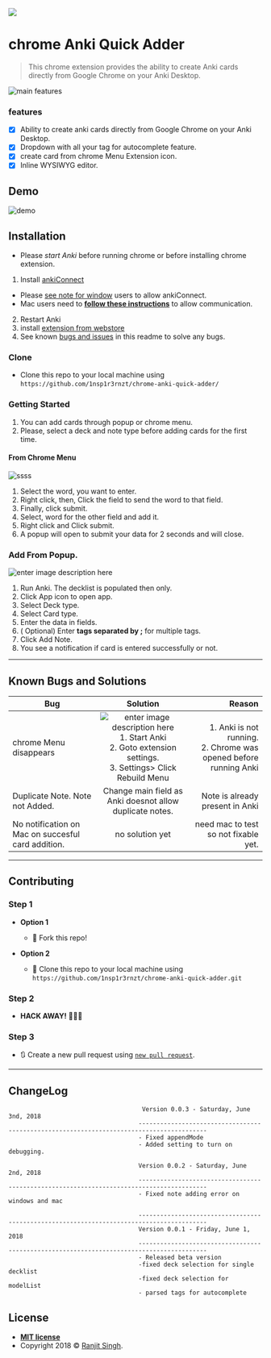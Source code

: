 

[<img src="https://github.com/1nsp1r3rnzt/chrome-anki-quick-adder/blob/master/docs/images/icon.png?raw=true&s=200">](https://chrome.google.com/webstore/detail/anki-quick-adder/gpbcbbajoagdgnokieocaplbhkiidmmb)

# chrome Anki Quick Adder

> This chrome extension provides the ability to create Anki cards directly from Google Chrome on your Anki Desktop.

![main features](https://raw.githubusercontent.com/1nsp1r3rnzt/chrome-anki-quick-adder/master/docs/images/Add%20Cards%20Easily.png)
 
 ### features
 - [x] Ability to create anki cards directly from Google Chrome on your Anki
   Desktop.
 - [x] Dropdown with all your tag for autocomplete feature.
 - [x] create card from chrome Menu Extension icon.
 - [x] Inline WYSIWYG editor.
## Demo

![demo](https://github.com/1nsp1r3rnzt/chrome-anki-quick-adder/blob/master/demo.gif?raw=true)


## Installation

- Please *start Anki* before running chrome or before installing chrome extension.
1. Install [ankiConnect](https://ankiweb.net/shared/info/2055492159)
- Please [see note for window](https://github.com/FooSoft/anki-connect#notes-for-windows-users) users to allow ankiConnect.
- Mac users need to **[follow these instructions](https://github.com/FooSoft/anki-connect#notes-for-mac-os-x-users)** to allow communication.
2. Restart Anki 
3. install [extension from webstore](https://chrome.google.com/webstore/detail/anki-quick-adder/gpbcbbajoagdgnokieocaplbhkiidmmb)
4. See known [bugs and issues](#known-bugs-and-solutions) in this readme to solve any bugs.

### Clone
- Clone this repo to your local machine using `https://github.com/1nsp1r3rnzt/chrome-anki-quick-adder/`

### Getting Started

1. You can add cards through popup or chrome menu.
2. Please, select a deck and note type before adding cards for the first time.

#### From Chrome Menu
![ssss](https://raw.githubusercontent.com/1nsp1r3rnzt/chrome-anki-quick-adder/master/docs/images/anki-2.png)  

1. Select the word, you want to enter.
2. Right click, then, Click the field to send the word to that field.
3. Finally, click submit.
4. Select, word for the other field and add it.
5. Right click and Click submit.
6. A popup will open to submit your data for 2 seconds and will close.

###  Add From Popup.
![enter image description here](https://raw.githubusercontent.com/1nsp1r3rnzt/chrome-anki-quick-adder/master/docs/images/ankiStep1.png)

1.  Run Anki. The decklist is populated then only.
2. Click App icon to open app.
3. Select Deck type.
4. Select Card type.
5.  Enter the data in fields.
6.  ( Optional) Enter **tags separated by ;** for multiple tags.
7. Click Add Note.
8. You see a notification if card is entered successfully or not.

___
## Known Bugs and Solutions 
| Bug           | Solution      | Reason  |
| ------------- |:-------------:| -----:|
| chrome Menu disappears      | ![enter image description here](https://raw.githubusercontent.com/1nsp1r3rnzt/chrome-anki-quick-adder/master/docs/images/no-menu.png) 1. Start Anki <br> 2. Goto extension settings. <br> 3. Settings> Click Rebuild Menu  | 1. Anki is not running.<br>2. Chrome was opened before running Anki |
|  Duplicate Note. Note not Added.     | Change main field as Anki doesnot allow duplicate notes.   |   Note is already present in Anki |
|  No notification on Mac on succesful card addition.   |   no solution yet |need mac  to test so not fixable yet.|
---

## Contributing

>

### Step 1

- **Option 1**
    - 🍴 Fork this repo!

- **Option 2**
    - 👯 Clone this repo to your local machine using `https://github.com/1nsp1r3rnzt/chrome-anki-quick-adder.git`

### Step 2

- **HACK AWAY!** 🔨🔨🔨

### Step 3

- 🔃 Create a new pull request using <a href="https://github.com/1nsp1r3rnzt/chrome-anki-quick-adder/compare/" target="_blank">`new pull request`</a>.

---
## ChangeLog
                                         Version 0.0.3 - Saturday, June 3nd, 2018
                                        -----------------------------------------------------------------------------------------
                                        - Fixed appendMode
                                        - Added setting to turn on debugging.
                                                 
                                        Version 0.0.2 - Saturday, June 2nd, 2018
                                        -----------------------------------------------------------------------------------------
                                        - Fixed note adding error on windows and mac
                                        
                                        -----------------------------------------------------------------------------------------
                                        Version 0.0.1 - Friday, June 1, 2018
                                        -----------------------------------------------------------------------------------------
                                        - Released beta version
                                        -fixed deck selection for single decklist
                                        -fixed deck selection for modelList
                                        - parsed tags for autocomplete

## License

- **[MIT license](/LICENSE)**
- Copyright 2018 © <a href="http://codehealthy.com" target="_blank">Ranjit Singh</a>.